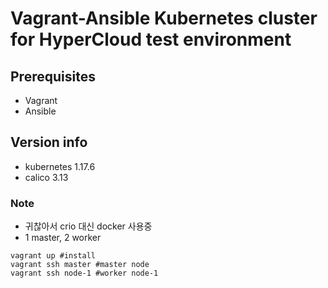 # Vagrant-Ansible Kubernetes cluster for HyperCloud test environment
## Prerequisites
* Vagrant
* Ansible

## Version info
* kubernetes 1.17.6
* calico 3.13

### Note
* 귀찮아서 crio 대신 docker 사용중
* 1 master, 2 worker
```
vagrant up #install
vagrant ssh master #master node
vagrant ssh node-1 #worker node-1
```

